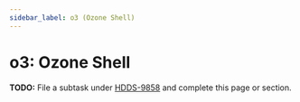 ```yaml
---
sidebar_label: o3 (Ozone Shell)
---
```


# o3: Ozone Shell

**TODO:** File a subtask under [HDDS-9858](https://issues.apache.org/jira/browse/HDDS-9858) and complete this page or section.
